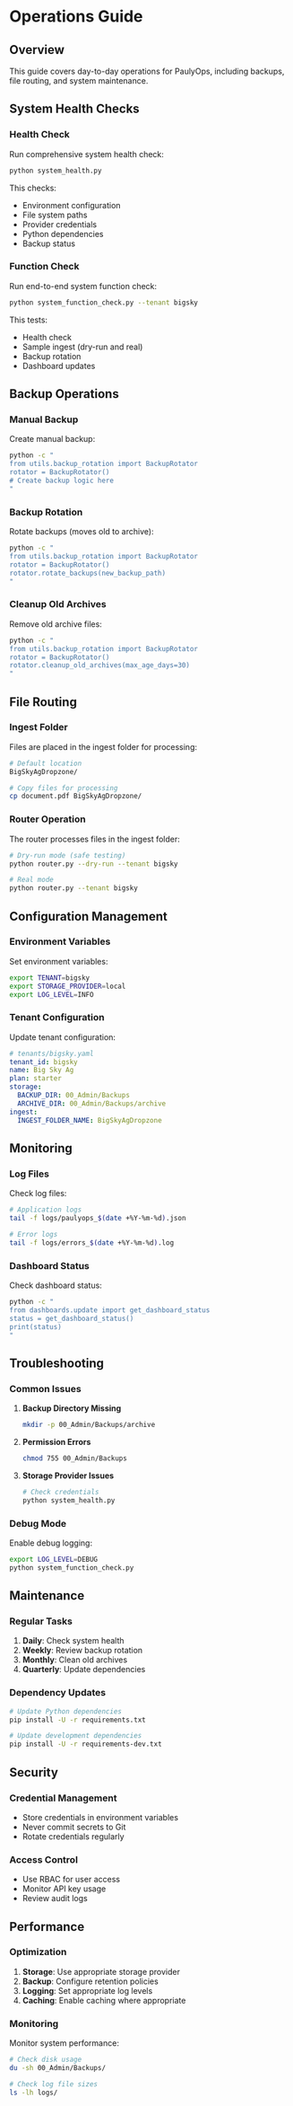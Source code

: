 # Operations Guide

## Overview

This guide covers day-to-day operations for PaulyOps, including backups, file routing, and system maintenance.

## System Health Checks

### Health Check

Run comprehensive system health check:

```bash
python system_health.py
```

This checks:
- Environment configuration
- File system paths
- Provider credentials
- Python dependencies
- Backup status

### Function Check

Run end-to-end system function check:

```bash
python system_function_check.py --tenant bigsky
```

This tests:
- Health check
- Sample ingest (dry-run and real)
- Backup rotation
- Dashboard updates

## Backup Operations

### Manual Backup

Create manual backup:

```bash
python -c "
from utils.backup_rotation import BackupRotator
rotator = BackupRotator()
# Create backup logic here
"
```

### Backup Rotation

Rotate backups (moves old to archive):

```bash
python -c "
from utils.backup_rotation import BackupRotator
rotator = BackupRotator()
rotator.rotate_backups(new_backup_path)
"
```

### Cleanup Old Archives

Remove old archive files:

```bash
python -c "
from utils.backup_rotation import BackupRotator
rotator = BackupRotator()
rotator.cleanup_old_archives(max_age_days=30)
"
```

## File Routing

### Ingest Folder

Files are placed in the ingest folder for processing:

```bash
# Default location
BigSkyAgDropzone/

# Copy files for processing
cp document.pdf BigSkyAgDropzone/
```

### Router Operation

The router processes files in the ingest folder:

```bash
# Dry-run mode (safe testing)
python router.py --dry-run --tenant bigsky

# Real mode
python router.py --tenant bigsky
```

## Configuration Management

### Environment Variables

Set environment variables:

```bash
export TENANT=bigsky
export STORAGE_PROVIDER=local
export LOG_LEVEL=INFO
```

### Tenant Configuration

Update tenant configuration:

```yaml
# tenants/bigsky.yaml
tenant_id: bigsky
name: Big Sky Ag
plan: starter
storage:
  BACKUP_DIR: 00_Admin/Backups
  ARCHIVE_DIR: 00_Admin/Backups/archive
ingest:
  INGEST_FOLDER_NAME: BigSkyAgDropzone
```

## Monitoring

### Log Files

Check log files:

```bash
# Application logs
tail -f logs/paulyops_$(date +%Y-%m-%d).json

# Error logs
tail -f logs/errors_$(date +%Y-%m-%d).log
```

### Dashboard Status

Check dashboard status:

```bash
python -c "
from dashboards.update import get_dashboard_status
status = get_dashboard_status()
print(status)
"
```

## Troubleshooting

### Common Issues

1. **Backup Directory Missing**
   ```bash
   mkdir -p 00_Admin/Backups/archive
   ```

2. **Permission Errors**
   ```bash
   chmod 755 00_Admin/Backups
   ```

3. **Storage Provider Issues**
   ```bash
   # Check credentials
   python system_health.py
   ```

### Debug Mode

Enable debug logging:

```bash
export LOG_LEVEL=DEBUG
python system_function_check.py
```

## Maintenance

### Regular Tasks

1. **Daily**: Check system health
2. **Weekly**: Review backup rotation
3. **Monthly**: Clean old archives
4. **Quarterly**: Update dependencies

### Dependency Updates

```bash
# Update Python dependencies
pip install -U -r requirements.txt

# Update development dependencies
pip install -U -r requirements-dev.txt
```

## Security

### Credential Management

- Store credentials in environment variables
- Never commit secrets to Git
- Rotate credentials regularly

### Access Control

- Use RBAC for user access
- Monitor API key usage
- Review audit logs

## Performance

### Optimization

1. **Storage**: Use appropriate storage provider
2. **Backup**: Configure retention policies
3. **Logging**: Set appropriate log levels
4. **Caching**: Enable caching where appropriate

### Monitoring

Monitor system performance:

```bash
# Check disk usage
du -sh 00_Admin/Backups/

# Check log file sizes
ls -lh logs/
```
